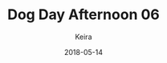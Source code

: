 ---
title: 'Dog Day Afternoon 06'
alt: 'Mysteries of the Arcana'
date: '2018-05-14'
author: 'Keira'
artist: 'Keira'
chapter: 'None'
filler: false
---